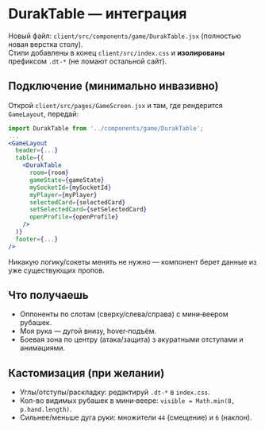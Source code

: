 
# DurakTable — интеграция

Новый файл: `client/src/components/game/DurakTable.jsx` (полностью новая верстка столу).  
Стили добавлены в конец `client/src/index.css` и **изолированы** префиксом `.dt-*` (не ломают остальной сайт).

## Подключение (минимально инвазивно)
Открой `client/src/pages/GameScreen.jsx` и там, где рендерится `GameLayout`, передай:
```jsx
import DurakTable from '../components/game/DurakTable';
...
<GameLayout
  header={...}
  table={(
    <DurakTable
      room={room}
      gameState={gameState}
      mySocketId={mySocketId}
      myPlayer={myPlayer}
      selectedCard={selectedCard}
      setSelectedCard={setSelectedCard}
      openProfile={openProfile}
    />
  )}
  footer={...}
/>
```

Никакую логику/сокеты менять не нужно — компонент берет данные из уже существующих пропов.

## Что получаешь
- Оппоненты по слотам (сверху/слева/справа) с мини‑веером рубашек.
- Моя рука — дугой внизу, hover‑подъём.
- Боевая зона по центру (атака/защита) з акуратными отступами и анимациями.

## Кастомизация (при желании)
- Углы/отступы/раскладку: редактируй `.dt-*` в `index.css`.
- Кол-во видимых рубашек в мини‑веере: `visible = Math.min(8, p.hand.length)`.
- Сильнее/меньше дуга руки: множители `44` (смещение) и `6` (наклон).
